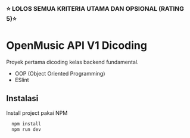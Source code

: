 
### ⭐ LOLOS SEMUA KRITERIA UTAMA DAN OPSIONAL (RATING 5)⭐
# OpenMusic API V1 Dicoding

Proyek pertama dicoding kelas backend fundamental.


- OOP (Object Oriented Programming)
- ESlint


## Instalasi

Install project pakai NPM

```bash
  npm install
  npm run dev
```
    
